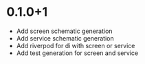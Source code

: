 # 0.1.0+1

- Add screen schematic generation
- Add service schematic generation
- Add riverpod for di with screen or service
- Add test generation for screen and service
